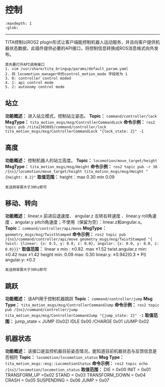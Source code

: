 # 控制

```{toctree}
:maxdepth: 1
:glob:
```

------

TITA控制以ROS2 plugin形式让客户端能控制机器人运动服务，并且向客户提供机器状态数据，此插件提供必要的API接口，将控制信息转换成ROS消息格式向外发布。

````{note}
首先要打开API调用接口
1. vim /usr/share/tita_bringup/params/default_param.yaml
2. 将 locomotion_manager中的control_motion_mode 字段改为 1
3. 0: controller control moded
4. 1: api control mode
5. 2: autonomy control mode
````

## 站立
**功能概述：** 进入站立模式，控制站立姿态。
**Topic：**  `command/controller/lock`
**MsgType：** `tita_motion_msgs/msg/ControllerCommandLock`
**命令示例：** `ros2 topic pub /tita2303895/command/controller/lock tita_motion_msgs/msg/ControllerCommandLock "{lock_state: 2}" -1`

## 高度
**功能概述：** 控制机器人的站立高度。
**Topic：**  `locomotion/move_target/height`
**MsgType：** `tita_motion_msgs/msg/Height`
**命令示例：** `ros2 topic pub -r 30 /{ns}/locomotion/move_target/height tita_motion_msgs/msg/Height "{height: 0.2}"`
**取值范围：** height：max 0.30 min 0.09
````{note}
发送频率需大于30hz即可
````

## 移动、转向
**功能概述：** linear.x 前进后退速度、 angular.z 左转右转速度 、linear.y roll角速度 、angular.y pitch角速度；不使用（保留为空）：linear.z和angular.x。
**Topic：**  `command/controller/api/move`
**MsgType：** `geometry_msgs/msg/TwistStamped`
**命令示例：** `ros2 topic pub /{ns}/command/controller/api/move geometry_msgs/msg/TwistStamped "{ twist: {linear: {x: 0.5, y: 0.0, z: 0.0}, angular: {x: 0.0, y: 0.0, z: 0.0}}}"`
**取值范围：** 
linear x min : ±0.82. max ±1.52
twist.angular.z min: ±0.42 max ±1.42
height min: 0.09 max: 0.30
linear.y: ±0.942(0.3 * PI)
angular.y: ±0.2
````{note}
发送频率需大于30hz即可
````

## 跳跃
**功能概述：** 该API用于控制机器跳跃
**Topic：** `command/controller/jump`
**Msg Type：** `tita_motion_msgs/msg/ControllerCommandJump`
**命令示例：** `ros2 topic pub /{ns}/command/controller/jump tita_motion_msgs/msg/ControllerCommandJump "{jump_state: 2}" -1`
**取值范围：**
jump_state = JUMP (0x02)
IDLE 0x00 /CHARGE 0x01 /JUMP 0x02

## 机器状态
**功能概述：** 该接口是监控机器目前姿态情况，能知道目前机器状态与反馈信息是否相符
**Topic：** `locomotion/locomotion_status`
**Msg Type：** `tita_motion_msgs::msg::LocomotionStatus`
**命令示例：** `ros2 topic echo /{ns}/locomotion/locomotion_status`
**取值范围：**
DIE = 0x00
INIT = 0x01
TRANSFORM_UP =0x02
STAND = 0x03
TRANSFORM_DOWN = 0x04
CRASH = 0x05
SUSPENDING = 0x06
JUMP = 0x07